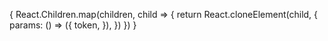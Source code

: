 {
  React.Children.map(children, child => {
    return React.cloneElement(child, {
      params: () => ({
        token,
      }),
    })
  })
}